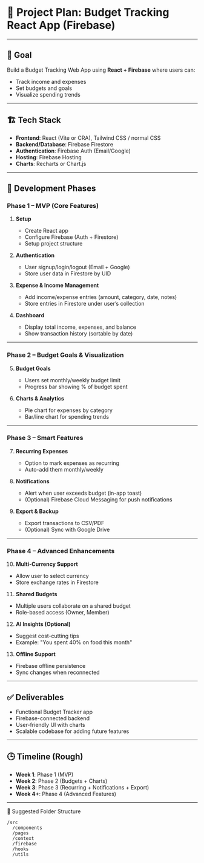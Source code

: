 # 📌 Project Plan: Budget Tracking React App (Firebase)

---

## 🎯 Goal

Build a Budget Tracking Web App using **React + Firebase** where users can:

* Track income and expenses
* Set budgets and goals
* Visualize spending trends

---

## 🏗️ Tech Stack

* **Frontend**: React (Vite or CRA), Tailwind CSS / normal CSS
* **Backend/Database**: Firebase Firestore
* **Authentication**: Firebase Auth (Email/Google)
* **Hosting**: Firebase Hosting
* **Charts**: Recharts or Chart.js

---

## 🚀 Development Phases

### **Phase 1 – MVP (Core Features)**

1. **Setup**

   * Create React app
   * Configure Firebase (Auth + Firestore)
   * Setup project structure

2. **Authentication**

   * User signup/login/logout (Email + Google)
   * Store user data in Firestore by UID

3. **Expense & Income Management**

   * Add income/expense entries (amount, category, date, notes)
   * Store entries in Firestore under user’s collection

4. **Dashboard**

   * Display total income, expenses, and balance
   * Show transaction history (sortable by date)

---

### **Phase 2 – Budget Goals & Visualization**

5. **Budget Goals**

   * Users set monthly/weekly budget limit
   * Progress bar showing % of budget spent

6. **Charts & Analytics**

   * Pie chart for expenses by category
   * Bar/line chart for spending trends

---

### **Phase 3 – Smart Features**

7. **Recurring Expenses**

   * Option to mark expenses as recurring
   * Auto-add them monthly/weekly

8. **Notifications**

   * Alert when user exceeds budget (in-app toast)
   * (Optional) Firebase Cloud Messaging for push notifications

9. **Export & Backup**

   * Export transactions to CSV/PDF
   * (Optional) Sync with Google Drive

---

### **Phase 4 – Advanced Enhancements**

10. **Multi-Currency Support**

* Allow user to select currency
* Store exchange rates in Firestore

11. **Shared Budgets**

* Multiple users collaborate on a shared budget
* Role-based access (Owner, Member)

12. **AI Insights (Optional)**

* Suggest cost-cutting tips
* Example: "You spent 40% on food this month"

13. **Offline Support**

* Firebase offline persistence
* Sync changes when reconnected

---

## ✅ Deliverables

* Functional Budget Tracker app
* Firebase-connected backend
* User-friendly UI with charts
* Scalable codebase for adding future features

---

## 🕒 Timeline (Rough)

* **Week 1**: Phase 1 (MVP)
* **Week 2**: Phase 2 (Budgets + Charts)
* **Week 3**: Phase 3 (Recurring + Notifications + Export)
* **Week 4+**: Phase 4 (Advanced Features)

---

📂 Suggested Folder Structure

```
/src
  /components
  /pages
  /context
  /firebase
  /hooks
  /utils
```
